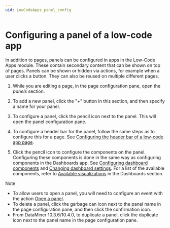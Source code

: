 ```yaml
---
uid: LowCodeApps_panel_config
---
```


# Configuring a panel of a low-code app

In addition to pages, panels can be configured in apps in the Low-Code Apps module. These contain secondary content that can be shown on top of pages. Panels can be shown or hidden via actions, for example when a user clicks a button. They can also be reused on multiple different pages.

1. While you are editing a page, in the page configuration pane, open the *panels* section.

1. To add a new panel, click the "+" button in this section, and then specify a name for your panel.

1. To configure a panel, click the pencil icon next to the panel. This will open the panel configuration pane.

1. To configure a header bar for the panel, follow the same steps as to configure this for a page. See [Configuring the header bar of a low-code app page](xref:LowCodeApps_header_config).

1. Click the pencil icon to configure the components on the panel. Configuring these components is done in the same way as configuring components in the Dashboards app. See [Configuring dashboard components](xref:Configuring_dashboard_components) and [Changing dashboard settings](xref:Changing_dashboard_settings). For a list of the available components, refer to [Available visualizations](xref:Available_visualizations) in the Dashboards section.

> [!NOTE]
>
> - To allow users to open a panel, you will need to configure an event with the action [Open a panel](xref:LowCodeApps_event_config#opening-a-panel-of-the-app).
> - To delete a panel, click the garbage can icon next to the panel name in the page configuration pane, and then click the confirmation icon.
> - From DataMiner 10.3.6/10.4.0, to duplicate a panel, click the duplicate icon next to the panel name in the page configuration pane.
